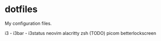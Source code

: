 # dotfiles
My configuration files.

i3 - i3bar - i3status
neovim
alacritty
zsh (TODO)
picom
betterlockscreen
